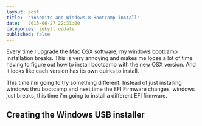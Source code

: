 ```yaml
---
layout: post
title:  "Yosemite and Windows 8 Bootcamp install"
date:   2015-06-27 22:31:00
categories: jekyll update
published: false
---
```


Every time I upgrade the Mac OSX software, my windows bootcamp installation breaks. This is very annoying and makes me loose a lot of time having to figure out how to install bootcamp with the new OSX version. And it looks like each version has its own quirks to install.

This time i'm going to try something different. Instead of just installing windows thru bootcamp and next time the EFI Firmware changes, windows just breaks, this time i'm going to install a different EFI firmware.

## Creating the Windows USB installer
